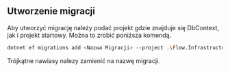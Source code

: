 ﻿## Utworzenie migracji
Aby utworzyć migrację należy podać projekt gdzie znajduje się DbContext, jak i projekt startowy. 
Można to zrobić poniższa komendą.
```bash
dotnet ef migrations add <Nazwa Migracji> --project .\Flow.Infrastructure\ --startup-project .\Flow\
```
Trójkątne nawiasy nalezy zamienić na nazwę migracji.